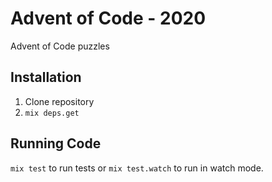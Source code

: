 # Advent of Code - 2020

Advent of Code puzzles

## Installation

1. Clone repository
2. `mix deps.get`

## Running Code

`mix test` to run tests or `mix test.watch` to run in watch mode.
